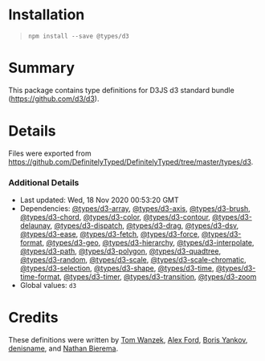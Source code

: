# Installation
> `npm install --save @types/d3`

# Summary
This package contains type definitions for D3JS d3 standard bundle (https://github.com/d3/d3).

# Details
Files were exported from https://github.com/DefinitelyTyped/DefinitelyTyped/tree/master/types/d3.

### Additional Details
 * Last updated: Wed, 18 Nov 2020 00:53:20 GMT
 * Dependencies: [@types/d3-array](https://npmjs.com/package/@types/d3-array), [@types/d3-axis](https://npmjs.com/package/@types/d3-axis), [@types/d3-brush](https://npmjs.com/package/@types/d3-brush), [@types/d3-chord](https://npmjs.com/package/@types/d3-chord), [@types/d3-color](https://npmjs.com/package/@types/d3-color), [@types/d3-contour](https://npmjs.com/package/@types/d3-contour), [@types/d3-delaunay](https://npmjs.com/package/@types/d3-delaunay), [@types/d3-dispatch](https://npmjs.com/package/@types/d3-dispatch), [@types/d3-drag](https://npmjs.com/package/@types/d3-drag), [@types/d3-dsv](https://npmjs.com/package/@types/d3-dsv), [@types/d3-ease](https://npmjs.com/package/@types/d3-ease), [@types/d3-fetch](https://npmjs.com/package/@types/d3-fetch), [@types/d3-force](https://npmjs.com/package/@types/d3-force), [@types/d3-format](https://npmjs.com/package/@types/d3-format), [@types/d3-geo](https://npmjs.com/package/@types/d3-geo), [@types/d3-hierarchy](https://npmjs.com/package/@types/d3-hierarchy), [@types/d3-interpolate](https://npmjs.com/package/@types/d3-interpolate), [@types/d3-path](https://npmjs.com/package/@types/d3-path), [@types/d3-polygon](https://npmjs.com/package/@types/d3-polygon), [@types/d3-quadtree](https://npmjs.com/package/@types/d3-quadtree), [@types/d3-random](https://npmjs.com/package/@types/d3-random), [@types/d3-scale](https://npmjs.com/package/@types/d3-scale), [@types/d3-scale-chromatic](https://npmjs.com/package/@types/d3-scale-chromatic), [@types/d3-selection](https://npmjs.com/package/@types/d3-selection), [@types/d3-shape](https://npmjs.com/package/@types/d3-shape), [@types/d3-time](https://npmjs.com/package/@types/d3-time), [@types/d3-time-format](https://npmjs.com/package/@types/d3-time-format), [@types/d3-timer](https://npmjs.com/package/@types/d3-timer), [@types/d3-transition](https://npmjs.com/package/@types/d3-transition), [@types/d3-zoom](https://npmjs.com/package/@types/d3-zoom)
 * Global values: `d3`

# Credits
These definitions were written by [Tom Wanzek](https://github.com/tomwanzek), [Alex Ford](https://github.com/gustavderdrache), [Boris Yankov](https://github.com/borisyankov), [denisname](https://github.com/denisname), and [Nathan Bierema](https://github.com/Methuselah96).
